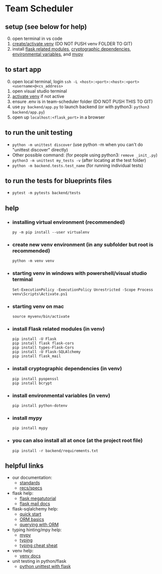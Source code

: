 # Team Scheduler

## setup (see below for help)
 0. open terminal in vs code
 1. [create/activate venv](#installing-virtual-environment-recommended) 
 (DO NOT PUSH venv FOLDER TO GIT)
 2. install [flask related modules](#install-flask-related-modules-in-venv), 
[cryptographic dependencies](#install-cryptographic-dependencies-in-venv), 
[environmental variables](#install-environmental-variables-in-venv), 
and [mypy](#install-mypy)

## to start app
 0. open local terminal, login `ssh -L <host>:<port>:<host>:<port> <username>@<cs_address>`
 1. open visual studio terminal
 2. [activate venv](#starting-venv-in-windows-with-powershellvisual-studio-terminal) if not active
 3. ensure .env is in team-scheduler folder (DO NOT PUSH THIS TO GIT)
 4. use `py backend/app.py` to launch backend (or with python3: `python3 backend/app.py`)
 5. open up `localhost:<flask_port>` in a browser

## to run the unit testing
  - `python -m unittest discover` (use python -m when you can't do "unittest discover" directly)
  - Other possible command: (for people using python3: `remove _init_.py`) `python3 -m unittest my_tests -v` (after locating at the test folder)
  - `python -m backend.tests.test_name` (for running individual tests)

## to run the tests for blueprints files
  - `pytest -m pytests backend/tests ` 

## help

- ### installing virtual environment (recommended)
  ```
  py -m pip install --user virtualenv
  ```

- ### create new venv environment (in any subfolder but root is recommended)
  ```
  python -m venv venv
  ```

- ### starting venv in windows with powershell/visual studio terminal
  ```
  Set-ExecutionPolicy -ExecutionPolicy Unrestricted -Scope Process
  venv\Scripts\Activate.ps1
  ```

- ### starting venv on mac
  ```
  source myvenv/bin/activate
  ```

- ### install Flask related modules (in venv)
  ```
  pip install -U Flask
  pip install flask flask-cors
  pip install types-Flask-Cors
  pip install -U Flask-SQLAlchemy
  pip install flask_mail
  ```

- ### install cryptographic dependencies (in venv)
  ```
  pip install pyopenssl
  pip install bcrypt
  ```

- ### install environmental variables (in venv)
  ```
  pip install python-dotenv
  ```

- ### install mypy
  ```
  pip install mypy
  ```
- ### you can also install all at once (at the project root file)
  ```
  pip install -r backend/requirements.txt
  ```

## helpful links
  - our documentation:
      - [standards](https://docs.google.com/document/d/1_WsgEIjBhdkJ2me_Bu8Fjdv6UBOZOUNW/edit) 
      - [recs/specs](https://docs.google.com/document/d/1mabdPAdAYkwTHhWAPKwwtpW1em9ZWwXFY0fU4rzcjpQ/edit?usp=sharing) 
  - flask help:
      - [flask megatutorial](https://blog.miguelgrinberg.com/post/the-flask-mega-tutorial-part-i-hello-world) 
      - [flask mail docs](https://flask-mail.readthedocs.io/en/latest/)
  - flask-sqlalchemy help: 
      - [quick start](https://flask-sqlalchemy.palletsprojects.com/en/3.1.x/quickstart/) 
      - [ORM basics](https://docs.sqlalchemy.org/en/20/tutorial/orm_data_manipulation.html#) 
      - [querying with ORM](https://docs.sqlalchemy.org/en/20/orm/queryguide/index.html) 
  - typing hinting/mpy help:
      - [mypy](https://mypy.readthedocs.io/en/stable/index.html) 
      - [typing](https://docs.python.org/3/library/typing.html) 
      - [typing cheat sheat](https://mypy.readthedocs.io/en/stable/cheat_sheet_py3.html) 
  - venv help:
      - [venv docs](https://python.land/virtual-environments/virtualenv)
  - unit testing in python/flask
      - [python unittest with flask](https://realpython.com/python-testing/#testing-for-web-frameworks-like-django-and-flask)
